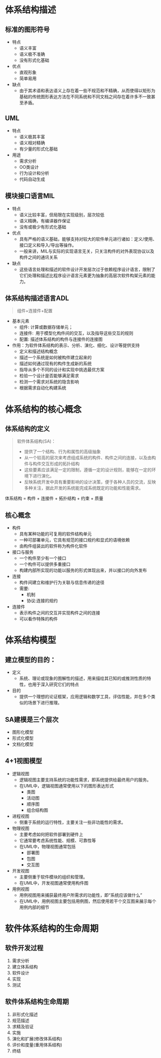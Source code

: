 # 体系结构描述

## 标准的图形符号

* 特点
  * 语义丰富
  * 语义极不准确
  * 没有形式化基础
* 优点
  * 直观形象
  * 简单易用
* 缺点
  * 由于其术语和表达语义上存在着一些不规范和不精确，从而使得以矩形为基础的传统图形表达方法在不同系统和不同文档之间存在着许多不一致甚至矛盾。

## UML

* 特点
  * 语义极其丰富
  * 语义相对精确
  * 有少量的形式化基础
* 用途
  * 需求分析
  * OO类设计
  * 行为设计和分析
  * 代码自动生成
	
## 模块接口语言MIL

* 特点
  * 语义比较丰富，但局限在实现级别，层次较低
  * 语义精确，有编译器作保证
  * 没有或极少有形式化基础
* 优点
  * 具有严格的语义基础，能够支持对较大的软件单元进行诸如：定义/使用、接口定义和导入/导出等操作。
  * 一般来讲，MIL与实际的实现语言无关，只关注构件的对外表现协议以及构件之间的通讯关系
* 缺点
  * 这些语言处理和描述的软件设计开发层次过于依赖程序设计语言，限制了它们处理和描述比程序设计语言元素更为抽象的高层次软件构架元素的能力。 

## 体系结构描述语言ADL

> 组件+连接件+配置

* 基本元素
  * 组件: 计算或数据存储单元；
  * 连接件: 用于模型化构件间的交互，以及指导这些交互的规则
  * 配置: 描述体系结构的构件与连接件的连接图
* 作用：为软件体系结构的表示、分析、演化、细化、设计等提供支持
  * 定义和描述结构概念
  * 描述一个系统是如何被构件建立起来的
  * 描述如何通过现有的构件生成新的系统
  * 指导从多个不同的设计和实现中挑选最优方案
  * 检验一个设计是否能够满足需求
  * 检测一个需求对系统的隐含影响
  * 根据需求自动化构建系统

# 体系结构的核心概念

## 体系结构的定义

>软件体系结构(SA)：
> * 提供了一个结构、行为和属性的高级抽象
> * 从一个较高的层次来考虑组成系统的构件、构件之间的连接，以及由构件与构件交互形成的拓扑结构
> * 这些要素应该满足一定的限制，遵循一定的设计规则，能够在一定的环境下进行演化。
> * 反映系统开发中具有重要影响的设计决策，便于各种人员的交流，反映多种关注，据此开发的系统能完成系统既定的功能和性能需求。

体系结构 = 构件 + 连接件 + 拓扑结构 + 约束 + 质量

## 核心概念

* 构件
  * 具有某种功能的可复用的软件结构单元
  * 一种可部署单元，它具有规范的接口规约和显式的语境依赖
  * 由构件组装出的软件称为构件化软件
* 接口与服务
  * 一个构件至少有一个接口
  * 一个构件可以提供多重接口
  * 构建内部所实现的功能以服务的形式体现出来，并以接口的向外发布
* 连接
  * 构件间建立和维护行为关联与信息传递的途径
  * 需要:
    * 机制
    * 协议:连接的规约
* 连接件
  * 表示构件之间的交互并实现构件之间的连接
  * 可以看作特殊的构件

# 体系结构模型

## 建立模型的目的：

* 定义
  * 系统、理论或现象的图解性的描述，用来描绘其已知的或推测性质的特性，也用于深入研究它们的特点
* 目的
  * 提供一个理想的论证框架，应用逻辑和数学工具，评估性能，并在多个类似的场景下进行推理。

## SA建模是三个层次

* 图形化模型
* 形式化模型
* 文档化模型

## 4+1视图模型

* 逻辑视图
  * 逻辑视图主要支持系统的功能性需求，即系统提供给最终用户的服务。
  * 在UML中，逻辑视图通常使用以下的图形表达形式
    * 类图
    * 活动图
    * 顺序图
    * 组合结构图
* 进程视图
  * 侧重于系统的运行特性，主要关注一些非功能性的需求。
* 物理视图
  * 主要考虑如何把软件部署到硬件上
  * 它通常要考虑系统性能、规模、可靠性等
  * 在UML中，物理视图通常包括
    * 部署图
    * 包图
    * 交互图
* 开发视图
  * 主要侧重于软件模块的组织和管理。
  * 在UML中，开发视图通常使用构件图
* 用例视图
  * 用例视图用来捕获最终用户所需求的功能性，即“系统应该做什么”
  * 在UML中，用例视图主要包括用例图，然后使用若干个交互图来展示每个用例内部的细节

# 软件体系结构的生命周期

## 软件开发过程

1. 需求分析
2. 建立体系结构
3. 软件设计
4. 实现
5. 测试

## 软件体系结构生命周期

1. 非形式化描述
2. 规范描述
3. 求精及验证
4. 实施
5. 演化和扩展(修改体系结构)
6. 评价和度量(重用体系结构)
7. 终结
